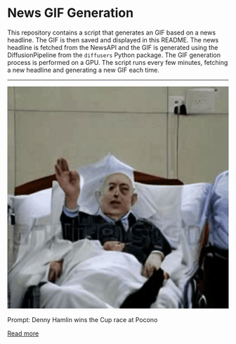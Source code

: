# News GIF Generation
This repository contains a script that generates an GIF based on a news headline. The GIF is then saved and displayed in this README.
The news headline is fetched from the NewsAPI and the GIF is generated using the DiffusionPipeline from the `diffusers` Python package. The GIF generation process is performed on a GPU.
The script runs every few minutes, fetching a new headline and generating a new GIF each time.

---

![Generated GIF](output.gif?raw=true&v=1690241640)

Prompt: Denny Hamlin wins the Cup race at Pocono

[Read more](https://www.nbcsports.com/nascar/live/live-nascar-cup-updates-from-pocono-raceway)